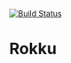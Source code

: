 [![Build Status](https://travis-ci.com/FAUSWE-GROUP11/Rokku.svg?branch=master)](https://travis-ci.com/FAUSWE-GROUP11/Rokku)

# Rokku
